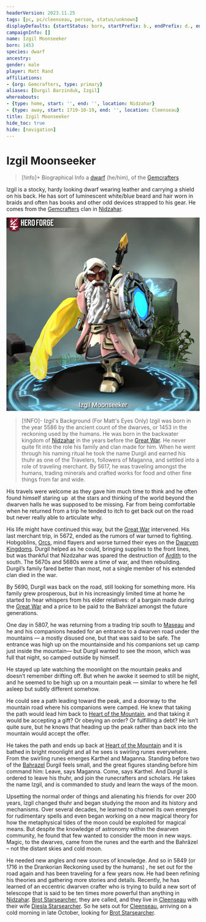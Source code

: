 ```yaml
---
headerVersion: 2023.11.25
tags: [pc, pc/cleenseau, person, status/unknown]
displayDefaults: {startStatus: born, startPrefix: b., endPrefix: d., endStatus: died}
campaignInfo: []
name: Izgil Moonseeker
born: 1453
species: dwarf
ancestry:
gender: male
player: Matt Rand
affiliations:
- {org: Gemcrafters, type: primary}
aliases: [Durgil Barzinduk, Izgil]
whereabouts:
- {type: home, start: '', end: '', location: Nidzahar}
- {type: away, start: 1719-10-19, end: '', location: Cleenseau}
title: Izgil Moonseeker
hide_toc: true
hide: [navigation]
---
```

# Izgil Moonseeker
>[!info]+ Biographical Info
> a [dwarf](<../../../species/children-of-the-embodied-gods/dwarves/dwarves.md>) (he/him), of the [Gemcrafters](<../../../groups/clans/gemcrafters.md>)
> 
> 
>> 

Izgil is a stocky, hardy looking dwarf wearing leather and carrying a shield on his back. He has sort of luminescent white/blue beard and hair worn in braids and often has books and other odd devices strapped to his gear. He comes from the [Gemcrafters](<../../../groups/clans/gemcrafters.md>) clan in [Nidzahar](<../../../gazetteer/sentinel-range/dwarven-kingdoms/nidzahar.md>).

![Izgil Moonseeker](../../../assets/izgil-moonseeker.png)

> [!INFO]- Izgil's Background (For Matt's Eyes Only)
Izgil was born in the year 5586 by the ancient count of the dwarves, or 1453 in the reckoning used by the humans. He was born in the backwater kingdom of [Nidzahar](<../../../gazetteer/sentinel-range/dwarven-kingdoms/nidzahar.md>) in the years before the [Great War](<../../../events/1500s/great-war.md>). He never quite fit into the role his family and clan made for him. When he went through his naming ritual he took the name Durgil and earned his thuhr as one of the Travelers, followers of Maganna, and settled into a role of traveling merchant. By 5617, he was traveling amongst the humans, trading minerals and crafted works for food and other fine things from far and wide.  
>
His travels were welcome as they gave him much time to think and he often found himself staring up  at the stars and thinking of the world beyond the dwarven halls he was supposed to be missing. Far from being comfortable when he returned from a trip he tended to itch to get back out on the road but never really able to articulate why.  
>
His life might have continued this way, but the [Great War](<../../../events/1500s/great-war.md>) intervened. His last merchant trip, in 5672, ended as the rumors of war turned to fighting. Hobgoblins, [Orcs](<../../../species/children-of-the-embodied-gods/orcs/orcs.md>), mind flayers and worse turned their eyes on the [Dwarven Kingdoms](<../../../gazetteer/sentinel-range/dwarven-kingdoms/dwarven-kingdoms.md>). Durgil helped as he could, bringing supplies to the front lines, but was thankful that Nizdzahar was spared the destruction of [Ardith](<../../../gazetteer/sentinel-range/dwarven-kingdoms/ardith.md>) to the south. The 5670s and 5680s were a time of war, and then rebuilding. Durgil’s family fared better than most, not a single member of his extended clan died in the war.
>
By 5690, Durgil was back on the road, still looking for something more. His family grew prosperous, but in his increasingly limited time at home he started to hear whispers from his elder relatives: of a bargain made during the [Great War](<../../../events/1500s/great-war.md>) and a price to be paid to the Bahrâzel amongst the future generations.
>
One day in 5807, he was returning from a trading trip south to [Maseau](<../../../gazetteer/greater-sembara/duchy-of-maseau/duchy-of-maseau.md>) and he and his companions headed for an entrance to a dwarven road under the mountains — a mostly disused one, but that was said to be safe. The entrance was high up on the mountainside and his companions set up camp just inside the mountain— but Durgil wanted to see the moon, which was full that night, so camped outside by himself.   
>
He stayed up late watching the moonlight on the mountain peaks and doesn’t remember drifting off. But when he awoke it seemed to still be night, and he seemed to be high up on a mountain peak — similar to where he fell asleep but subtly different somehow. 
>
He could see a path leading toward the peak, and a doorway to the mountain road where his companions were camped. He knew that taking the path would lead him back to [Heart of the Mountain](<../../../cosmology/multiverse/spiritual-realms/divine-realms/heart-of-the-mountain.md>), and that taking it would be accepting a gift? Or obeying an order? Or fulfilling a debt? He isn’t quite sure, but he knows that heading up the peak rather than back into the mountain would accept the offer.  
>
He takes the path and ends up back at [Heart of the Mountain](<../../../cosmology/multiverse/spiritual-realms/divine-realms/heart-of-the-mountain.md>) and it is bathed in bright moonlight and all he sees is swirling runes everywhere. From the swirling runes emerges Karthel and Maganna. Standing before two of the [Bahrazel](<../../../cosmology/gods/embodied-gods/bahrazel.md>) Durgil feels small, and the great figures standing before him command him: Leave, says Maganna. Come, says Karthel. And Durgil is ordered to leave his thuhr, and join the runecrafters and scholars. He takes the name Izgil, and is commanded to study and learn the ways of the moon.
>
Upsetting the normal order of things and alienating his friends for over 200 years, Izgil changed thuhr and began studying the moon and its history and mechanisms. Over several decades, he learned to channel its own energies for rudimentary spells and even began working on a new magical theory for how the metaphysical tides of the moon could be exploited for magical means. But despite the knowledge of astronomy within the dwarven community, he found that few wanted to consider the moon in new ways. Magic, to the dwarves, came from the runes and the earth and the Bahrâzel – not the distant skies and cold moon. 
>
He needed new angles and new sources of knowledge. And so in 5849 (or 1716 in the Drankorian Reckoning used by the humans) , he set out for the road again and has been traveling for a few years now. He had been refining his theories and gathering more stories and details. Recently, he has learned of an eccentric dwarven crafter who is trying to build a new sort of telescope that is said to be ten times more powerful than anything in [Nidzahar](<../../../gazetteer/sentinel-range/dwarven-kingdoms/nidzahar.md>). [Brot Starsearcher](<../../dwarves/brot-starsearcher.md>), they are called, and they live in [Cleenseau](<../../../gazetteer/greater-sembara/sembara/barony-of-aveil/cleenseau-region/cleenseau/cleenseau.md>) with their wife [Diesla Starsearcher](<../../dwarves/diesla-starsearcher.md>). So he sets out for [Cleenseau](<../../../gazetteer/greater-sembara/sembara/barony-of-aveil/cleenseau-region/cleenseau/cleenseau.md>), arriving on a cold morning in late October, looking for [Brot Starsearcher](<../../dwarves/brot-starsearcher.md>).